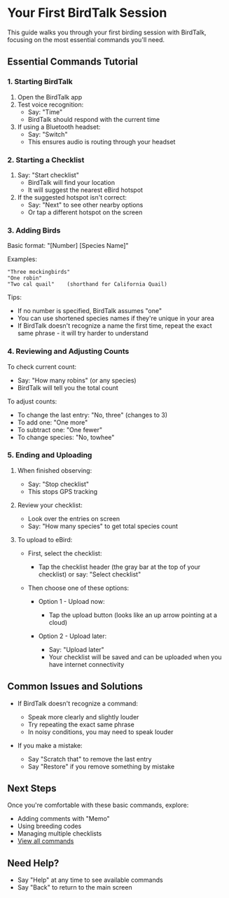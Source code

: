 # Your First BirdTalk Session

This guide walks you through your first birding session with BirdTalk, focusing on the most essential commands you'll need.

## Essential Commands Tutorial

### 1. Starting BirdTalk

1. Open the BirdTalk app
2. Test voice recognition:
    - Say: "Time"
    - BirdTalk should respond with the current time
3. If using a Bluetooth headset:
    - Say: "Switch"
    - This ensures audio is routing through your headset

### 2. Starting a Checklist

1. Say: "Start checklist"
    - BirdTalk will find your location
    - It will suggest the nearest eBird hotspot
2. If the suggested hotspot isn't correct:
    - Say: "Next" to see other nearby options
    - Or tap a different hotspot on the screen

### 3. Adding Birds

Basic format: "[Number] [Species Name]"

Examples:
```
"Three mockingbirds"
"One robin"
"Two cal quail"    (shorthand for California Quail)
```

Tips:

- If no number is specified, BirdTalk assumes "one"
- You can use shortened species names if they're unique in your area
- If BirdTalk doesn't recognize a name the first time, repeat the exact same phrase - it will try harder to understand

### 4. Reviewing and Adjusting Counts

To check current count:

- Say: "How many robins" (or any species)
- BirdTalk will tell you the total count

To adjust counts:

- To change the last entry: "No, three" (changes to 3)
- To add one: "One more"
- To subtract one: "One fewer"
- To change species: "No, towhee"

### 5. Ending and Uploading

1. When finished observing:
    - Say: "Stop checklist"
    - This stops GPS tracking

2. Review your checklist:
    - Look over the entries on screen
    - Say: "How many species" to get total species count

3. To upload to eBird:
    - First, select the checklist:
        - Tap the checklist header (the gray bar at the top of your checklist) or say: "Select checklist"
        <!-- Screenshot to be added: checklist header -->

    - Then choose one of these options:
        - Option 1 - Upload now:
            - Tap the upload button (looks like an up arrow pointing at a cloud)
            <!-- Screenshot to be added: upload button -->

        - Option 2 - Upload later:
            - Say: "Upload later"
            - Your checklist will be saved and can be uploaded when you have internet connectivity

## Common Issues and Solutions

- If BirdTalk doesn't recognize a command:
    - Speak more clearly and slightly louder
    - Try repeating the exact same phrase
    - In noisy conditions, you may need to speak louder

- If you make a mistake:
    - Say "Scratch that" to remove the last entry
    - Say "Restore" if you remove something by mistake

## Next Steps

Once you're comfortable with these basic commands, explore:

- Adding comments with "Memo"
- Using breeding codes
- Managing multiple checklists
- [View all commands](../commands/reference.md)

## Need Help?

- Say "Help" at any time to see available commands
- Say "Back" to return to the main screen
